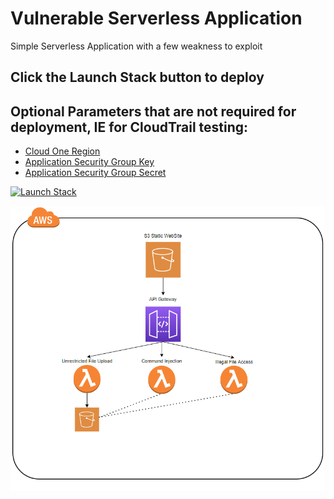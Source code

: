 # Vulnerable Serverless Application
Simple Serverless Application with a few weakness to exploit

## Click the Launch Stack button to deploy

## Optional Parameters that are not required for deployment, IE for CloudTrail testing:
- [Cloud One Region](https://cloudone.trendmicro.com/docs/application-security/multi-regions/)
- [Application Security Group Key](https://cloudone.trendmicro.com/docs/application-security/groups/)
- [Application Security Group Secret](https://cloudone.trendmicro.com/docs/application-security/groups/)



[![Launch Stack](https://cdn.rawgit.com/buildkite/cloudformation-launch-stack-button-svg/master/launch-stack.svg)](https://console.aws.amazon.com/cloudformation/home#/stacks/new?stackName=dvsa-python&templateURL=https://aws-workshop-c1as-cft-templates.s3.amazonaws.com/c1as-vuln-serverless-app.yaml)


![architecture](architecture.png)
